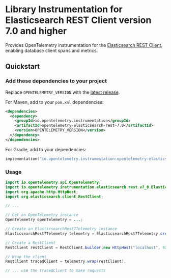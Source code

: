 # Library Instrumentation for Elasticsearch REST Client version 7.0 and higher

Provides OpenTelemetry instrumentation for the [Elasticsearch REST Client](https://www.elastic.co/guide/en/elasticsearch/client/java-rest/current/java-rest-high.html), enabling database
client spans and metrics.

## Quickstart

### Add these dependencies to your project

Replace `OPENTELEMETRY_VERSION` with the [latest release](https://search.maven.org/search?q=g:io.opentelemetry.instrumentation%20AND%20a:opentelemetry-elasticsearch-rest-7.0).

For Maven, add to your `pom.xml` dependencies:

```xml
<dependencies>
  <dependency>
    <groupId>io.opentelemetry.instrumentation</groupId>
    <artifactId>opentelemetry-elasticsearch-rest-7.0</artifactId>
    <version>OPENTELEMETRY_VERSION</version>
  </dependency>
</dependencies>
```

For Gradle, add to your dependencies:

```kotlin
implementation("io.opentelemetry.instrumentation:opentelemetry-elasticsearch-rest-7.0:OPENTELEMETRY_VERSION")
```

### Usage

```java
import io.opentelemetry.api.OpenTelemetry;
import io.opentelemetry.instrumentation.elasticsearch.rest.v7_0.ElasticsearchRest7Telemetry;
import org.apache.http.HttpHost;
import org.elasticsearch.client.RestClient;

// ...

// Get an OpenTelemetry instance
OpenTelemetry openTelemetry = ...;

// Create an ElasticsearchRest7Telemetry instance
ElasticsearchRest7Telemetry telemetry = ElasticsearchRest7Telemetry.create(openTelemetry);

// Create a RestClient
RestClient restClient = RestClient.builder(new HttpHost("localhost", 9200, "http")).build();

// Wrap the client
RestClient tracedClient = telemetry.wrap(restClient);

// ... use the tracedClient to make requests
```
